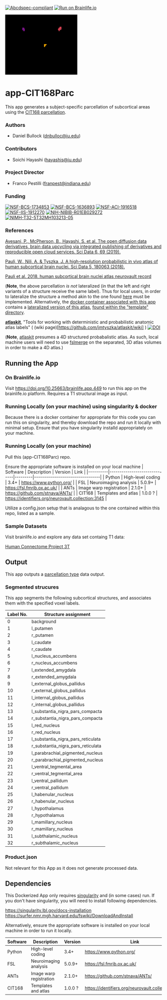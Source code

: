 [![Abcdspec-compliant](https://img.shields.io/badge/ABCD_Spec-v1.1-green.svg)](https://github.com/brain-life/abcd-spec)
[![Run on Brainlife.io](https://img.shields.io/badge/Brainlife-bl.app.449-blue.svg)](https://doi.org/10.25663/brainlife.app.449)

<img src="birdface.gif" alt="birdface" width="232" height="193"/>

# app-CIT168Parc
This app generates a subject-specific parcellation of subcortical areas using the [CIT168 parcellation](https://identifiers.org/neurovault.collection:3145).

### Authors
- Daniel Bullock (dnbulloc@iu.edu)

### Contributors
- Soichi Hayashi (hayashis@iu.edu)

### Project Director
- Franco Pestilli (franpest@indiana.edu)

### Funding
[![NSF-BCS-1734853](https://img.shields.io/badge/NSF_BCS-1734853-blue.svg)](https://nsf.gov/awardsearch/showAward?AWD_ID=1734853)
[![NSF-BCS-1636893](https://img.shields.io/badge/NSF_BCS-1636893-blue.svg)](https://nsf.gov/awardsearch/showAward?AWD_ID=1636893)
[![NSF-ACI-1916518](https://img.shields.io/badge/NSF_ACI-1916518-blue.svg)](https://nsf.gov/awardsearch/showAward?AWD_ID=1916518)
[![NSF-IIS-1912270](https://img.shields.io/badge/NSF_IIS-1912270-blue.svg)](https://nsf.gov/awardsearch/showAward?AWD_ID=1912270)
[![NIH-NIBIB-R01EB029272](https://img.shields.io/badge/NIH_NIBIB-R01EB029272-green.svg)](https://grantome.com/grant/NIH/R01-EB029272-01)
[![NIMH-T32-5T32MH103213-05](https://img.shields.io/badge/NIMH_T32-5T32MH103213--05-blue.svg)](https://projectreporter.nih.gov/project_info_description.cfm?aid=9725739)

### References 
[Avesani, P., McPherson, B., Hayashi, S. et al. The open diffusion data derivatives, brain data upcycling via integrated publishing of derivatives and reproducible open cloud services. Sci Data 6, 69 (2019).](https://doi.org/10.1038/s41597-019-0073-y)

[Pauli, W., Nili, A. & Tyszka, J. A high-resolution probabilistic in vivo atlas of human subcortical brain nuclei. Sci Data 5, 180063 (2018).](https://doi.org/10.1038/sdata.2018.63)  

[Pauli et al. 2018, human subcortical brain nuclei atlas neurovault record](https://identifiers.org/neurovault.collection:3145) 

(**Note**, the above parcellation _is not_ lateralized (in that the left and right variants of a structure receive the same label).  Thus for local users, in order to lateralize the structure a method akin to the one found [here](https://github.com/brainlife/app-CIT168Parc/issues/2) must be implemented.  Alternatively, the [docker container associated with this app](https://hub.docker.com/r/brainlife/atlaskit) contains a [lateralized version of this atlas](https://github.com/brainlife/docker-atlaskit/tree/master/CIT168Atlases), [found within the "template" directory](https://github.com/brainlife/docker-atlaskit/blob/b6fc856a7ac82dd52294e0aab2356465a79f0e11/Dockerfile#L32).

[**atlaskit**](https://github.com/jmtyszka/atlaskit/wiki), "Tools for working with deterministic and probabilistic anatomic atlas labels" ( (wiki page)[https://github.com/jmtyszka/atlaskit/wiki] )
[![DOI](https://zenodo.org/badge/33556742.svg)](https://zenodo.org/badge/latestdoi/33556742)

(**Note**, [atlaskit](https://github.com/jmtyszka/atlaskit/wiki) presumes a 4D structured probabalistic atlas.  As such, local machine users will need to use [fslmerge](https://fsl.fmrib.ox.ac.uk/fsl/fslwiki/Fslutils) on the separated, 3D atlas volumes in order to make a 4D atlas.)

## Running the App 

### On Brainlife.io

Visit https://doi.org/10.25663/brainlife.app.449 to run this app on the brainlife.io platform.  Requires a T1 structural image as input.

### Running Locally (on your machine) using singularity & docker

Because there is a docker container for appropriate for this code you can run this on singularity, and thereby download the repo and run it locally with minimal setup.  Ensure that you have singularity installd appropriately on your machine.

### Running Locally (on your machine)

Pull this (app-CIT168Parc) repo.

Ensure the appropriate software is installed on your local machine
| Software | Description                  | Version | Link                            |
|----------|------------------------------|---------|---------------------------------|
| Python   | High-level coding            | 3.4+    | https://www.python.org/         |
| FSL      | Neuroimaging analysis        | 5.0.9+  | https://fsl.fmrib.ox.ac.uk/     |
| ANTs     | Image warp registration      | 2.1.0+  | https://github.com/stnava/ANTs/ |
| CIT168   | Templates and atlas          | 1.0.0 ? | https://identifiers.org/neurovault.collection:3145 |

Utilize a config.json setup that is analagous to the one contained within this repo, listed as a sample.

### Sample Datasets

Visit brainlife.io and explore any data set containg T1 data:

[Human Connectome Project 3T](https://brainlife.io/project/5941a225f876b000210c11e5/detail)

## Output

This app outputs a [parcellation type](https://brainlife.io/datatype/5c1a7489f9109beac4a88a1f) data output.

### Segmented strucures

This app segments the following subcortical structures, and associates them with the specified voxel labels.

|Label No.| Structure assignment |
|----|------------------------------|
|	 0	|  background |
|  1	|  l_putamen |
|  2	|  r_putamen | 
|  3	|  l_caudate |
|  4	|  r_caudate |
|  5	|  l_nucleus_accumbens |
| 	6	|  r_nucleus_accumbens |
| 	7	|  l_extended_amygdala |
| 	8	|  r_extended_amygdala |
| 	9	|  l_external_globus_pallidus |
| 	10	|  r_external_globus_pallidus |
| 	11	|  l_internal_globus_pallidus |
| 	12	|  r_internal_globus_pallidus |
| 	13	|  l_substantia_nigra_pars_compacta |
| 	14	|  r_substantia_nigra_pars_compacta |
| 	15	|  l_red_nucleus |
| 	16	|  r_red_nucleus |
| 	17	|  l_substantia_nigra_pars_reticulata |
| 	18	|  r_substantia_nigra_pars_reticulata |
| 	19	|  l_parabrachial_pigmented_nucleus |
| 	20	|  r_parabrachial_pigmented_nucleus |
| 	21	|  l_ventral_tegmental_area |
| 	22	|  r_ventral_tegmental_area |
| 	23	|  l_ventral_pallidum |
| 	24	|  r_ventral_pallidum |
| 	25	|  l_habenular_nucleus |
| 	26	|  r_habenular_nucleus |
| 	27	|  l_hypothalamus |
| 	28	|  r_hypothalamus |
| 	29	|  l_mamillary_nucleus |
| 	30	|  r_mamillary_nucleus |
| 	31	|  l_subthalamic_nucleus |
| 	32	|  r_subthalamic_nucleus |

### Product.json

Not relevant for this App as it does not generate processed data. 

## Dependencies

This Dockerized App only requires [singularity](https://www.sylabs.io/singularity/) and (in some cases) run. If you don't have singularity, you will need to install following dependencies.  

https://singularity.lbl.gov/docs-installation
https://surfer.nmr.mgh.harvard.edu/fswiki/DownloadAndInstall

Alternatively, ensure the appropriate software is installed on your local machine in order to run it locally.

| Software | Description                  | Version | Link                            |
|----------|------------------------------|---------|---------------------------------|
| Python   | High-level coding            | 3.4+    | https://www.python.org/         |
| FSL      | Neuroimaging analysis        | 5.0.9+  | https://fsl.fmrib.ox.ac.uk/     |
| ANTs     | Image warp registration      | 2.1.0+  | https://github.com/stnava/ANTs/ |
| CIT168   | Templates and atlas          | 1.0.0 ? | https://identifiers.org/neurovault.collection:3145 |
 

